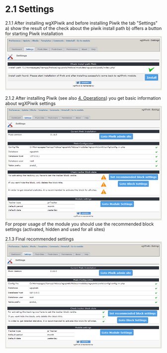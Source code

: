 # 2.1 Settings
2.1.1 After installing wgXPiwik and before installing Piwik the tab "Settings" 
a) show the result of the check about the piwik install path
b) offers a button for starting Piwik installation
![](../assets/2admin_settings1.png)

2.1.2 After installing Piwik (see also 
[4. Operations](4operations.md)) you get basic information about wgXPiwik settings
![](../assets/2admin_settings2.png)
For proper usage of the module you should use the recommended block settings (activated, hidden and used for all sites)

2.1.3 Final recommended settings
![](../assets/2admin_settings3.png)
